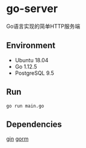 # go-server

Go语言实现的简单HTTP服务端

## Environment

* Ubuntu 18.04
* Go 1.12.5
* PostgreSQL 9.5

## Run

`go run main.go`

## Dependencies

[gin](https://github.com/gin-gonic/gin)
[gorm](https://github.com/jinzhu/gorm)
